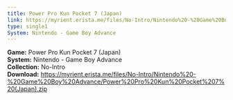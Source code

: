 ```yaml
---
title: Power Pro Kun Pocket 7 (Japan)
link: https://myrient.erista.me/files/No-Intro/Nintendo%20-%20Game%20Boy%20Advance/Power%20Pro%20Kun%20Pocket%207%20(Japan).zip
type: single1
System: Nintendo - Game Boy Advance
---
```

<b>Game:</b> Power Pro Kun Pocket 7 (Japan)<br>
<b>System:</b> Nintendo - Game Boy Advance<br>
<b>Collection:</b> No-Intro<br>
<b>Download:</b> https://myrient.erista.me/files/No-Intro/Nintendo%20-%20Game%20Boy%20Advance/Power%20Pro%20Kun%20Pocket%207%20(Japan).zip